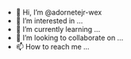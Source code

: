 - 👋 Hi, I’m @adornetejr-wex
- 👀 I’m interested in ...
- 🌱 I’m currently learning ...
- 💞️ I’m looking to collaborate on ...
- 📫 How to reach me ...

<!---
adornetejr-wex/adornetejr-wex is a ✨ special ✨ repository because its `README.md` (this file) appears on your GitHub profile.
You can click the Preview link to take a look at your changes.
--->
